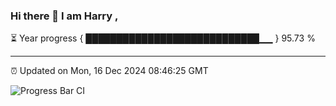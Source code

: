 ### Hi there 👋 I am Harry , 

⏳ Year progress { ████████████████████████████▁▁ } 95.73 %

---

⏰ Updated on Mon, 16 Dec 2024 08:46:25 GMT

![Progress Bar CI](https://github.com/duykhang68/duykhang68/workflows/Progress%20Bar%20CI/badge.svg)

